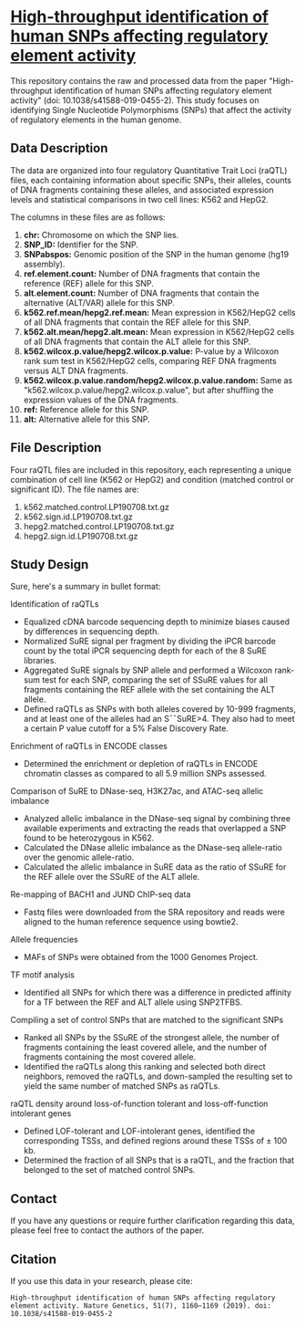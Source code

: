 # [High-throughput identification of human SNPs affecting regulatory element activity](https://www.ncbi.nlm.nih.gov/pmc/articles/PMC6609452/)
This repository contains the raw and processed data from the paper "High-throughput identification of human SNPs affecting regulatory element activity" (doi: 10.1038/s41588-019-0455-2). This study focuses on identifying Single Nucleotide Polymorphisms (SNPs) that affect the activity of regulatory elements in the human genome. 

## Data Description
The data are organized into four regulatory Quantitative Trait Loci (raQTL) files, each containing information about specific SNPs, their alleles, counts of DNA fragments containing these alleles, and associated expression levels and statistical comparisons in two cell lines: K562 and HepG2. 

The columns in these files are as follows:

1) 	**chr:** Chromosome on which the SNP lies.
2) 	**SNP_ID:** Identifier for the SNP.
3) 	**SNPabspos:** Genomic position of the SNP in the human genome (hg19 assembly).
4) 	**ref.element.count:** Number of DNA fragments that contain the reference (REF) allele for this SNP.
5) 	**alt.element.count:** Number of DNA fragments that contain the alternative (ALT/VAR) allele for this SNP.
6) 	**k562.ref.mean/hepg2.ref.mean:** Mean expression in K562/HepG2 cells of all DNA fragments that contain the REF allele for this SNP.
7) 	**k562.alt.mean/hepg2.alt.mean:** Mean expression in K562/HepG2 cells of all DNA fragments that contain the ALT allele for this SNP.
8) 	**k562.wilcox.p.value/hepg2.wilcox.p.value:** P-value by a Wilcoxon rank sum test in K562/HepG2 cells, comparing REF DNA fragments versus ALT DNA fragments.
9) 	**k562.wilcox.p.value.random/hepg2.wilcox.p.value.random:** Same as "k562.wilcox.p.value/hepg2.wilcox.p.value", but after shuffling the expression values of the DNA fragments.
10) **ref:** Reference allele for this SNP.
11) **alt:** Alternative allele for this SNP.

## File Description
Four raQTL files are included in this repository, each representing a unique combination of cell line (K562 or HepG2) and condition (matched control or significant ID). The file names are:

1) k562.matched.control.LP190708.txt.gz
2) k562.sign.id.LP190708.txt.gz
3) hepg2.matched.control.LP190708.txt.gz
4) hepg2.sign.id.LP190708.txt.gz

## Study Design

Sure, here's a summary in bullet format:

Identification of raQTLs
- Equalized cDNA barcode sequencing depth to minimize biases caused by differences in sequencing depth.
- Normalized SuRE signal per fragment by dividing the iPCR barcode count by the total iPCR sequencing depth for each of the 8 SuRE libraries.
- Aggregated SuRE signals by SNP allele and performed a Wilcoxon rank-sum test for each SNP, comparing the set of SSuRE values for all fragments containing the REF allele with the set containing the ALT allele.
- Defined raQTLs as SNPs with both alleles covered by 10-999 fragments, and at least one of the alleles had an S¯¯SuRE>4. They also had to meet a certain P value cutoff for a 5% False Discovery Rate.

Enrichment of raQTLs in ENCODE classes
- Determined the enrichment or depletion of raQTLs in ENCODE chromatin classes as compared to all 5.9 million SNPs assessed.

Comparison of SuRE to DNase-seq, H3K27ac, and ATAC-seq allelic imbalance
- Analyzed allelic imbalance in the DNase-seq signal by combining three available experiments and extracting the reads that overlapped a SNP found to be heterozygous in K562.
- Calculated the DNase allelic imbalance as the DNase-seq allele-ratio over the genomic allele-ratio.
- Calculated the allelic imbalance in SuRE data as the ratio of SSuRE for the REF allele over the SSuRE of the ALT allele.

Re-mapping of BACH1 and JUND ChIP-seq data
- Fastq files were downloaded from the SRA repository and reads were aligned to the human reference sequence using bowtie2.

Allele frequencies
- MAFs of SNPs were obtained from the 1000 Genomes Project.

TF motif analysis
- Identified all SNPs for which there was a difference in predicted affinity for a TF between the REF and ALT allele using SNP2TFBS.

Compiling a set of control SNPs that are matched to the significant SNPs
- Ranked all SNPs by the SSuRE of the strongest allele, the number of fragments containing the least covered allele, and the number of fragments containing the most covered allele.
- Identified the raQTLs along this ranking and selected both direct neighbors, removed the raQTLs, and down-sampled the resulting set to yield the same number of matched SNPs as raQTLs.

raQTL density around loss-of-function tolerant and loss-off-function intolerant genes
- Defined LOF-tolerant and LOF-intolerant genes, identified the corresponding TSSs, and defined regions around these TSSs of ± 100 kb.
- Determined the fraction of all SNPs that is a raQTL, and the fraction that belonged to the set of matched control SNPs.

## Contact
If you have any questions or require further clarification regarding this data, please feel free to contact the authors of the paper.

## Citation
If you use this data in your research, please cite:

```
High-throughput identification of human SNPs affecting regulatory element activity. Nature Genetics, 51(7), 1160–1169 (2019). doi: 10.1038/s41588-019-0455-2
```